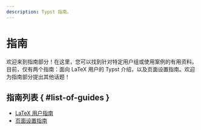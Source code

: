 ```yaml
---
description: Typst 指南。
---
```


# 指南
欢迎来到指南部分！在这里，您可以找到针对特定用户组或使用案例的有用资料。
目前，仅有两个指南：面向 LaTeX 用户的 Typst 介绍，以及页面设置指南。欢迎为指南部分提出其他话题！

## 指南列表 { #list-of-guides }
- [LaTeX 用户指南]($guides/guide-for-latex-users)
- [页面设置指南]($guides/page-setup)
